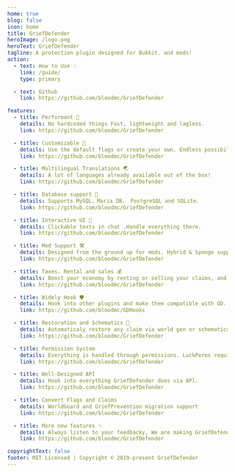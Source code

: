 ```yaml
---
home: true
blog: false
icon: home
title: GriefDefender
heroImage: /logo.png
heroText: GriefDefender
tagline: A protection plugin designed for Bukkit. and mods!
action:
  - text: How to Use 💡
    link: /guide/
    type: primary

  - text: Github
    link: https://github.com/bloodmc/GriefDefender

features:
  - title: Performant 🚀
    details: No hardcoded things Fast, lightweight and lagless.
    link: https://github.com/bloodmc/GriefDefender

  - title: Customizable 🧰
    details: Use the default flags or create your own. Endless possibilities!
    link: https://github.com/bloodmc/GriefDefender

  - title: Multilingual Translations 🌏 
    details: A lot of languages already available out of the box!
    link: https://github.com/bloodmc/GriefDefender

  - title: Database support 📇
    details: Supports MySQL，Maria DB， PostgreSQL and SQLite.
    link: https://github.com/bloodmc/GriefDefender

  - title: Interactive UI 📱
    details: Clickable texts in chat .Handle everything there.
    link: https://github.com/bloodmc/GriefDefender

  - title: Mod Support 🛠
    details: Designed from the ground up for mods. Hybrid & Sponge supported.
    link: https://github.com/bloodmc/GriefDefender

  - title: Taxes. Rental and sales 💰
    details: Boost your economy by renting or selling your claims, and more.
    link: https://github.com/bloodmc/GriefDefender

  - title: Widely Hook 🛡
    details: Hook into other plugins and make them compatible with GD.
    link: https://github.com/bloodmc/GDHooks

  - title: Restoration and Schematics 🔄
    details: Automaticaly restore any claim via world gen or schematics.
    link: https://github.com/bloodmc/GriefDefender

  - title: Permission System
    details: Everything is handled through permissions. LuckPerms required,
    link: https://github.com/bloodmc/GriefDefender

  - title: Well-Designed API
    details: Hook into everything GriefDefender does via APl.
    link: https://github.com/bloodmc/GriefDefender

  - title: Convert Flags and Claims
    details: WorldGuard and GriefPrevention migration support
    link: https://github.com/bloodmc/GriefDefender

  - title: More new features ✨
    details: Always listen to your feedbacky, We are making GriefDefender Better.
    link: https://github.com/bloodmc/GriefDefender

copyrightText: false
footer: MIT Licensed | Copyright © 2019-present GriefDefender
---
```


